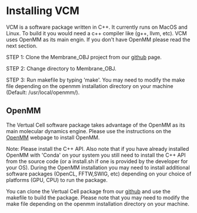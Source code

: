 # Installing VCM #

VCM is a software package written in C++. It currently runs on MacOS and Linux. To build it you would need a c++ compiler like (g++, llvm, etc). VCM uses OpenMM as its main engin. If you don't have OpenMM please read the next section.

STEP 1: Clone the Membrane_OBJ project from our [github] page.

STEP 2: Change directory to Membrane_OBJ.

STEP 3: Run makefile by typing 'make'. You may need to modify the make file depending on the openmm installation directory on your machine (Default: /usr/local/openmm/).

## OpenMM ##
The Vertual Cell software package takes advantage of the OpenMM as its main molecular dynamics engine. Please use the instructions on the [OpenMM] webpage to install OpenMM. 

Note: Please install the C++ API. Also note that if you have already installed OpenMM with 'Conda' on your system you still need to install the C++ API from the source code (or a install.sh if one is provided by the developer for your OS). During the OpenMM installation you may need to install additional software packages (OpenCL, FFTW,SWIG, etc) depending on your choice of platforms (GPU, CPU) to run the package.

You can clone the Vertual Cell package from our [github] and use the makefile to build the package. Please note that you may need to modify the make file depending on the openmm installation directory on your machine. 


[OpenMM]: http://openmm.org "OpenMM"
[Gmsh]: http://gmsh.info "Gmsh"
[blender]: https://www.blender.org "blender"
[github]: https://github.com/afarnudi/Membrane_OBJ "github"

